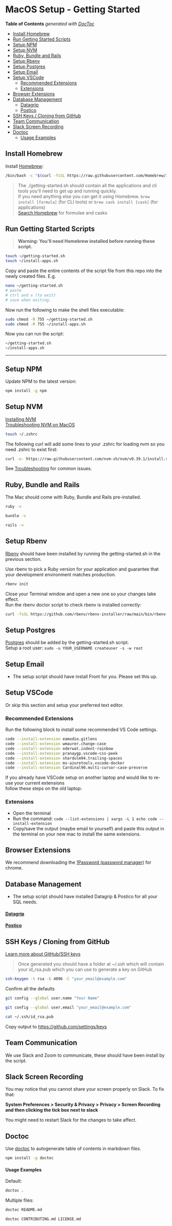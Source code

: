 # MacOS Setup - Getting Started

<!-- START doctoc generated TOC please keep comment here to allow auto update -->
<!-- DON'T EDIT THIS SECTION, INSTEAD RE-RUN doctoc TO UPDATE -->
**Table of Contents**  *generated with [DocToc](https://github.com/thlorenz/doctoc)*

- [Install Homebrew](#install-homebrew)
- [Run Getting Started Scripts](#run-getting-started-scripts)
- [Setup NPM](#setup-npm)
- [Setup NVM](#setup-nvm)
- [Ruby, Bundle and Rails](#ruby-bundle-and-rails)
- [Setup Rbenv](#setup-rbenv)
- [Setup Postgres](#setup-postgres)
- [Setup Email](#setup-email)
- [Setup VSCode](#setup-vscode)
  - [Recommended Extensions](#recommended-extensions)
  - [Extensions](#extensions)
- [Browser Extensions](#browser-extensions)
- [Database Management](#database-management)
    - [Datagrip](#datagrip)
    - [Postico](#postico)
- [SSH Keys / Cloning from GitHub](#ssh-keys--cloning-from-github)
- [Team Communication](#team-communication)
- [Slack Screen Recording](#slack-screen-recording)
- [Doctoc](#doctoc)
    - [Usage Examples](#usage-examples)

<!-- END doctoc generated TOC please keep comment here to allow auto update -->

## Install Homebrew

Install [Homebrew](https://brew.sh/):

```bash
/bin/bash -c "$(curl -fsSL https://raw.githubusercontent.com/Homebrew/install/HEAD/install.sh)"
```

> The ./getting-started.sh should contain all the applications and cli tools you'll need to get up and running quickly.  
> If you need anything else you can get it using Homebrew. `brew install [formula]` (for CLI tools) or `brew cask install [cask]` (for applications)  
> [Search Homebrew](https://formulae.brew.sh/) for formulae and casks

## Run Getting Started Scripts

> **Warning: You'll need Homebrew installed before running these script.**  

```bash
touch ~/getting-started.sh
touch ~/install-apps.sh
```

Copy and paste the entire contents of the script file from this repo into the newly created files.
E.g.

```bash
nano ~/getting-started.sh
# paste
# ctrl and x (to exit)
# save when exiting.
```

Now run the following to make the shell files executable:

```bash
sudo chmod -R 755 ~/getting-started.sh
sudo chmod -R 755 ~/install-apps.sh
```

Now you can run the script:

```bash
~/getting-started.sh
~/install-apps.sh
```

---

## Setup NPM
Update NPM to the latest version:

```bash
npm install -g npm
```

## Setup NVM
[Installing NVM](https://github.com/nvm-sh/nvm#installing-and-updating)  
[Troubleshooting NVM on MacOS](https://github.com/nvm-sh/nvm#troubleshooting-on-macos)  

```bash
touch ~/.zshrc
```

The following curl will add some lines to your .zshrc for loading nvm so you need .zshrc to exist first:

```bash
curl -o- https://raw.githubusercontent.com/nvm-sh/nvm/v0.39.1/install.sh | bash
```

See [Troubleshooting](https://github.com/nvm-sh/nvm#troubleshooting-on-macos) for common issues.

## Ruby, Bundle and Rails
The Mac should come with Ruby, Bundle and Rails pre-installed.

```bash
ruby -v

bundle -v

rails -v
```

## Setup Rbenv
[Rbenv](https://github.com/rbenv/rbenv) should have been installed by running the getting-started.sh in the previous section.

Use rbenv to pick a Ruby version for your application and guarantee that your development environment matches production.

```bash
rbenv init
```

Close your Terminal window and open a new one so your changes take effect.  
Run the rbenv doctor script to check rbenv is installed correctly:

```bash
curl -fsSL https://github.com/rbenv/rbenv-installer/raw/main/bin/rbenv-doctor | bash
```

## Setup Postgres
[Postgres](https://www.postgresql.org/) should be added by the getting-started.sh script.  
Setup a root user: `sudo -u YOUR_USERNAME createuser -s -w root`

## Setup Email
- The setup script should have install Front for you. Please set this up.

## Setup VSCode

Or skip this section and setup your preferred text editor.

### Recommended Extensions

Run the following block to install some recommended VS Code settings.

```bash
code --install-extension eamodio.gitlens
code --install-extension wmaurer.change-case
code --install-extension oderwat.indent-rainbow
code --install-extension pranaygp.vscode-css-peek
code --install-extension shardulm94.trailing-spaces
code --install-extension ms-azuretools.vscode-docker
code --install-extension Cardinal90.multi-cursor-case-preserve
```

If you already have VSCode setup on another laptop and would like to re-use your current extensions  
follow these steps on the *old* laptop:

### Extensions
- Open the terminal
- Run the command: `code --list-extensions | xargs -L 1 echo code --install-extension`
- Copy/save the output (maybe email to yourself) and paste this output in the terminal on your new mac to install the same extensions.

## Browser Extensions
We recommend downloading the [1Password (password manager)](https://chrome.google.com/webstore/detail/1password-%E2%80%93-password-mana/aeblfdkhhhdcdjpifhhbdiojplfjncoa) for chrome.

## Database Management
- The setup script should have installed Datagrip & Postico for all your SQL needs.

#### [Datagrip](https://www.jetbrains.com/datagrip/)
#### [Postico](https://eggerapps.at/postico/)

## SSH Keys / Cloning from GitHub
[Learn more about GitHub/SSH keys](https://help.github.com/articles/generating-a-new-ssh-key-and-adding-it-to-the-ssh-agent/)

> Once generated you should have a folder at ~/.ssh which will contain your id_rsa.pub which you can use to generate a key on GitHub

```bash
ssh-keygen -t rsa -b 4096 -C "your_email@example.com"
```

Confirm all the defaults

```bash
git config --global user.name "Your Name"

git config --global user.email "your_email@example.com"

cat ~/.ssh/id_rsa.pub
```

Copy output to https://github.com/settings/keys

## Team Communication
We use Slack and Zoom to communicate, these should have been install by the script.  

## Slack Screen Recording
You may notice that you cannot share your screen properly on Slack. To fix that:

**System Preferences > Security & Privacy > Privacy > Screen Recording and then clicking the tick box next to slack**

You might need to restart Slack for the changes to take affect.

## Doctoc
Use [doctoc](https://github.com/thlorenz/doctoc) to autogenerate table of contents in markdown files.

```bash
npm install -g doctoc
```

#### Usage Examples
Default:

```bash
doctoc .
```
Multiple files:

```bash
doctoc README.md

doctoc CONTRIBUTING.md LICENSE.md
```
